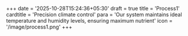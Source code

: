+++
date = '2025-10-28T15:24:36+05:30'
draft = true
title = 'Process1'
cardtitle = 'Precision climate control'
para = 'Our system maintains ideal temperature and humidity levels, ensuring maximum nutrient'
icon = '/image/process1.png'
+++